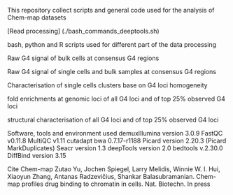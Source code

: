 This repository collect scripts and general code used for the analysis of Chem-map datasets

[Read processing] (./bash_commands_deeptools.sh)

bash, python and R scripts used for different part of the data processing

Raw G4 signal of bulk cells at consensus G4 regions

Raw G4 signal of single cells and bulk samples at consensus G4 regions

Characterisation of single cells clusters base on G4 loci homogeneity

fold enrichments at genomic loci of all G4 loci and of top 25% observed G4 loci

structural characterisation of all G4 loci and of top 25% observed G4 loci

Software, tools and environment used
demuxIllumina version 3.0.9
FastQC v0.11.8
MultiQC v1.11
cutadapt
bwa 0.7.17-r1188
Picard version 2.20.3 (Picard MarkDuplicates)
Seacr version 1.3
deepTools version 2.0
bedtools v.2.30.0
DiffBind version 3.15


Cite Chem-map
Zutao Yu, Jochen Spiegel, Larry Melidis, Winnie W. I. Hui, Xiaoyun Zhang, Antanas Radzevičius, Shankar Balasubramanian. Chem-map profiles drug binding to chromatin in cells. Nat. Biotechn. In press
